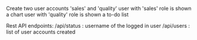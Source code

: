 Create two user accounts 'sales' and 'quality'
	user with 'sales' role is shown a chart
	user with 'quality' role is shown a to-do list

Rest API endpoints:
	/api/status : 	username of the logged in user
	/api/users 	:	list of user accounts created





